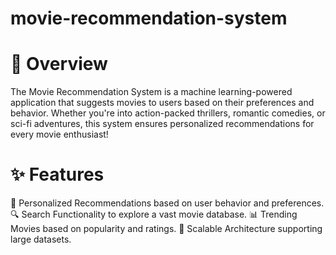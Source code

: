 # movie-recommendation-system

# 🌟 Overview
The Movie Recommendation System is a machine learning-powered application that suggests movies to users based on their preferences and behavior. Whether you're into action-packed thrillers, romantic comedies, or sci-fi adventures, this system ensures personalized recommendations for every movie enthusiast!

# ✨ Features
🎯 Personalized Recommendations based on user behavior and preferences.
🔍 Search Functionality to explore a vast movie database.
📊 Trending Movies based on popularity and ratings.
💾 Scalable Architecture supporting large datasets.
